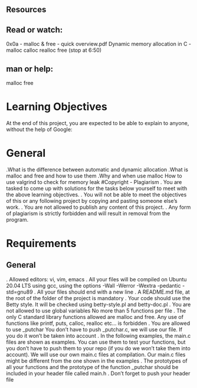 ## Resources
## Read or watch:

0x0a - malloc & free - quick overview.pdf
Dynamic memory allocation in C - malloc calloc realloc free (stop at 6:50)

## man or help:

malloc
free

# Learning Objectives
At the end of this project, you are expected to be able to explain to anyone, without the help of Google:

# General
.What is the difference between automatic and dynamic allocation
.What is malloc and free and how to use them
.Why and when use malloc
How to use valgrind to check for memory leak
#Copyright - Plagiarism
. You are tasked to come up with solutions for the tasks below yourself to meet with the above learning objectives.
. You will not be able to meet the objectives of this or any following project by copying and pasting someone else’s work.
. You are not allowed to publish any content of this project.
. Any form of plagiarism is strictly forbidden and will result in removal from the program.
# Requirements
## General
. Allowed editors: vi, vim, emacs
. All your files will be compiled on Ubuntu 20.04 LTS using gcc, using the options -Wall -Werror -Wextra -pedantic -std=gnu89
. All your files should end with a new line
. A README.md file, at the root of the folder of the project is mandatory
. Your code should use the Betty style. It will be checked using betty-style.pl and betty-doc.pl
. You are not allowed to use global variables
No more than 5 functions per file
. The only C standard library functions allowed are malloc and free. Any use of functions like printf, puts, calloc, realloc etc… is forbidden
. You are allowed to use _putchar
You don’t have to push _putchar.c, we will use our file. If you do it won’t be taken into account
. In the following examples, the main.c files are shown as examples. You can use them to test your functions, but you don’t have to push them to your repo (if you do we won’t take them into account). We will use our own main.c files at compilation. Our main.c files might be different from the one shown in the examples
. The prototypes of all your functions and the prototype of the function _putchar should be included in your header file called main.h
. Don’t forget to push your header file
